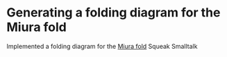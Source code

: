 # Generating a folding diagram for the Miura fold

Implemented 
a folding diagram for the [Miura fold](https://en.wikipedia.org/wiki/Miura_fold) Squeak Smalltalk 
